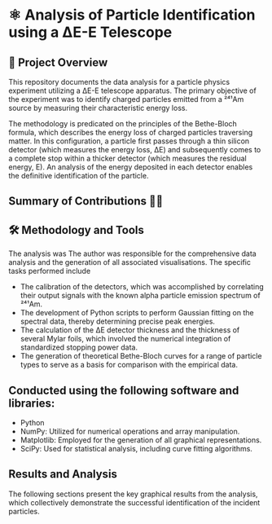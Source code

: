 # ⚛️ Analysis of Particle Identification using a ΔE-E Telescope
## 📖 Project Overview
This repository documents the data analysis for a particle physics experiment utilizing a ΔE-E telescope apparatus. The primary objective of the experiment was to identify charged particles emitted from a ²⁴¹Am source by measuring their characteristic energy loss.


The methodology is predicated on the principles of the Bethe-Bloch formula, which describes the energy loss of charged particles traversing matter. In this configuration, a particle first passes through a thin silicon detector (which measures the energy loss, ΔE) and subsequently comes to a complete stop within a thicker detector (which measures the residual energy, E). An analysis of the energy deposited in each detector enables the definitive identification of the particle.


## Summary of Contributions 👨‍💻
## 🛠️ Methodology and Tools

The analysis was The author was responsible for the comprehensive data analysis and the generation of all associated visualisations. The specific tasks performed include
* The calibration of the detectors, which was accomplished by correlating their output signals with the known alpha particle emission spectrum of ²⁴¹Am.
* The development of Python scripts to perform Gaussian fitting on the spectral data, thereby determining precise peak energies.
* The calculation of the ΔE detector thickness and the thickness of several Mylar foils, which involved the numerical integration of standardized stopping power data.
* The generation of theoretical Bethe-Bloch curves for a range of particle types to serve as a basis for comparison with the empirical data.

## Conducted using the following software and libraries:
* Python
* NumPy: Utilized for numerical operations and array manipulation.
* Matplotlib: Employed for the generation of all graphical representations.
* SciPy: Used for statistical analysis, including curve fitting algorithms.

## Results and Analysis

The following sections present the key graphical results from the analysis, which collectively demonstrate the successful identification of the incident particles.
